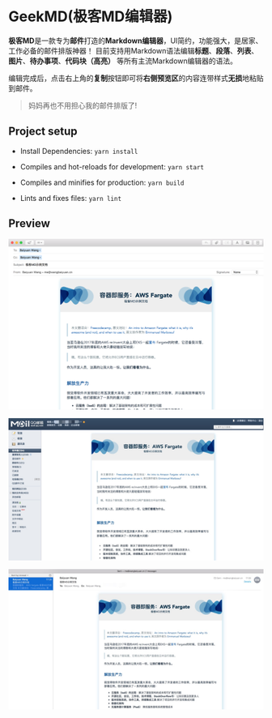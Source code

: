 # GeekMD(极客MD编辑器)

**极客MD**是一款专为**邮件**打造的**Markdown编辑器**，UI简约，功能强大，是居家、工作必备的邮件排版神器！
目前支持用Markdown语法编辑**标题**、**段落**、**列表**、**图片**、**待办事项**、**代码块（高亮）** 等所有主流Markdown编辑器的语法。

编辑完成后，点击右上角的**复制**按钮即可将**右侧预览区**的内容连带样式**无损**地粘贴到邮件。

>妈妈再也不用担心我的邮件排版了!

## Project setup

- Install Dependencies: `yarn install`

- Compiles and hot-reloads for development: `yarn start`

- Compiles and minifies for production: `yarn build`

- Lints and fixes files: `yarn lint`

## Preview

![编辑邮件，粘贴到邮箱效果预览](./assets/preview.png)

![QQ邮箱收到邮件的效果预览](./assets/preview2.jpeg)

![Mac Mail收到邮件的效果预览](./assets/preview3.jpeg)
